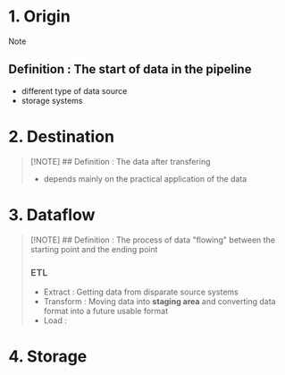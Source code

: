 # 1. Origin

> [!NOTE]
> ## Definition : The start of data in the pipeline
> - different type of data source
> - storage systems

# 2. Destination

> [!NOTE] ## Definition : The data after transfering
> - depends mainly on the practical application of the data

# 3. Dataflow

> [!NOTE] ## Definition : The process of data "flowing" between the starting point and the ending point
> ### ETL
> - Extract : Getting data from disparate source systems
> - Transform : Moving data into **staging area** and converting data format into a future usable format 
> - Load : 

# 4. Storage
